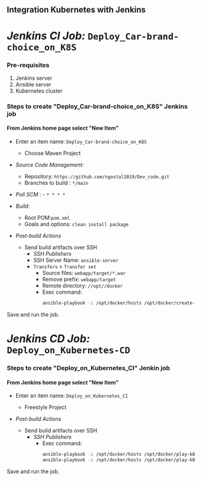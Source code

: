 ## Integration Kubernetes with Jenkins

# *Jenkins CI Job:* `Deploy_Car-brand-choice_on_K8S`

### Pre-requisites

1. Jenkins server 
1. Ansible server
1. Kubernetes cluster
 
### Steps to create "Deploy_Car-brand-choice_on_K8S" Jenkins job
#### From Jenkins home page select "New Item"
   - Enter an item name: `Deploy_Car-brand-choice_on_K8S`
      - Choose Maven Project
     
   - *Source Code Management:*
      - Repository: `https://github.com/ngostal2019/Dev_code.git`
      - Branches to build : `*/main`  
   - *Poll SCM* :      - `* * * *`

   - *Build:*
     - Root POM:`pom.xml`
     - Goals and options: `clean install package`

 - *Post-build Actions*
   - Send build artifacts over SSH
     - *SSH Publishers*
      - SSH Server Name: `ansible-server`
       - `Transfers` >  `Transfer set`
           - Source files: `webapp/target/*.war`
	       - Remove prefix: `webapp/target`
	       - Remote directory: `//opt//docker`
	       - Exec command: 
                ```sh 
                ansible-playbook -i /opt/docker/hosts /opt/docker/create-car-brand-choice-image.yml --limit localhost;
                ```

Save and run the job.

# *Jenkins CD Job:* `Deploy_on_Kubernetes-CD`

### Steps to create "Deploy_on_Kubernetes_CI" Jenkin job
#### From Jenkins home page select "New Item"
   - Enter an item name: `Deploy_on_Kubernetes_CI`
     - Freestyle Project
	 
  - *Post-build Actions*  
    - Send build artifacts over SSH  
      - *SSH Publishers*  
	       - Exec command: 
                ```sh 
                ansible-playbook -i /opt/docker/hosts /opt/docker/play-k8s-uct-deploy.yml;
                ansible-playbook -i /opt/docker/hosts /opt/docker/play-k8s-uct-service.yml;
                ```
Save and run the job.
